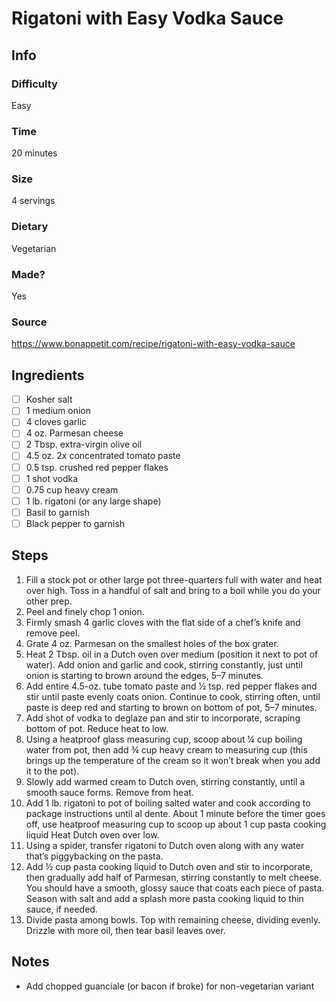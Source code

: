 # Rigatoni with Easy Vodka Sauce

## Info
### Difficulty
Easy

### Time
20 minutes

### Size
4 servings

### Dietary
Vegetarian

### Made?
Yes

### Source
https://www.bonappetit.com/recipe/rigatoni-with-easy-vodka-sauce

## Ingredients
- [ ] Kosher salt
- [ ] 1 medium onion
- [ ] 4 cloves garlic
- [ ] 4 oz. Parmesan cheese
- [ ] 2 Tbsp. extra-virgin olive oil
- [ ] 4.5 oz. 2x concentrated tomato paste
- [ ] 0.5 tsp. crushed red pepper flakes
- [ ] 1 shot vodka
- [ ] 0.75 cup heavy cream
- [ ] 1 lb. rigatoni (or any large shape)
- [ ] Basil to garnish
- [ ] Black pepper to garnish

## Steps
1. Fill a stock pot or other large pot three-quarters full with water and heat over high. Toss in a handful of salt and bring to a boil while you do your other prep.
2. Peel and finely chop 1 onion.
3. Firmly smash 4 garlic cloves with the flat side of a chef’s knife and remove peel.
4. Grate 4 oz. Parmesan on the smallest holes of the box grater.
5. Heat 2 Tbsp. oil in a Dutch oven over medium (position it next to pot of water). Add onion and garlic and cook, stirring constantly, just until onion is starting to brown around the edges, 5–7 minutes.
6. Add entire 4.5-oz. tube tomato paste and ½ tsp. red pepper flakes and stir until paste evenly coats onion. Continue to cook, stirring often, until paste is deep red and starting to brown on bottom of pot, 5–7 minutes.
7. Add shot of vodka to deglaze pan and stir to incorporate, scraping bottom of pot. Reduce heat to low.
8. Using a heatproof glass measuring cup, scoop about ¼ cup boiling water from pot, then add ¾ cup heavy cream to measuring cup (this brings up the temperature of the cream so it won’t break when you add it to the pot).
9. Slowly add warmed cream to Dutch oven, stirring constantly, until a smooth sauce forms. Remove from heat.
10. Add 1 lb. rigatoni to pot of boiling salted water and cook according to package instructions until al dente. About 1 minute before the timer goes off, use heatproof measuring cup to scoop up about 1 cup pasta cooking liquid Heat Dutch oven over low.
11. Using a spider, transfer rigatoni to Dutch oven along with any water that’s piggybacking on the pasta.
12. Add ½ cup pasta cooking liquid to Dutch oven and stir to incorporate, then gradually add half of Parmesan, stirring constantly to melt cheese. You should have a smooth, glossy sauce that coats each piece of pasta. Season with salt and add a splash more pasta cooking liquid to thin sauce, if needed.
13. Divide pasta among bowls. Top with remaining cheese, dividing evenly. Drizzle with more oil, then tear basil leaves over.

## Notes
- Add chopped guanciale (or bacon if broke) for non-vegetarian variant
